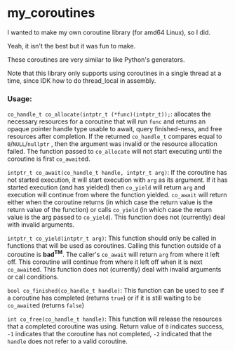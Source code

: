 # my_coroutines
I wanted to make my own coroutine library (for amd64 Linux), so I did.

Yeah, it isn't the best but it was fun to make.

These coroutines are very similar to like Python's generators.

Note that this library only supports using coroutines in a single thread at a time, since IDK how to do thread_local in assembly.

### Usage:

`co_handle_t co_allocate(intptr_t (*func)(intptr_t));`: allocates the necessary resources for a coroutine that will run `func` and returns an opaque pointer handle type usable to await, query finished-ness, and free resources after completion. If the returned `co_handle_t` compares equal to `0`/`NULL`/`nullptr` , then the argument was invalid or the resource allocation failed.
The function passed to `co_allocate` will not start executing until the coroutine is first `co_await`ed.

`intptr_t co_await(co_handle_t handle, intptr_t arg)`: If the coroutine has not started execution, it will start execution with `arg` as its argument. If it has started execution (and has yielded) then `co_yield` will return `arg` and execution will continue from where the function yielded. `co_await` will return either when the coroutine returns (in which case the return value is the return value of the function) or calls `co_yield` (in which case the return value is the arg passed to `co_yield`). This function does not (currently) deal with invalid arguments.

`intptr_t co_yield(intptr_t arg)`: This function should only be called in functions that will be used as coroutines. Calling this function outside of a coroutine is **bad<sup>TM</sup>**. The caller's `co_await` will return `arg` from where it left off. This coroutine will continue from where it left off when it is next `co_await`ed. This function does not (currently) deal with invalid arguments or call conditions.

`bool co_finished(co_handle_t handle)`: This function can be used to see if a coroutine has completed (returns `true`) or if it is still waiting to be `co_await`ed (returns `false`)


`int co_free(co_handle_t handle)`: This function will release the resources that a completed coroutine was using. Return value of `0` indicates success, `-1` indicates that the coroutine has not completed, `-2` indicated that the `handle` does not refer to a valid coroutine.
